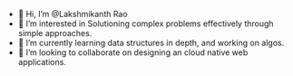- 👋 Hi, I’m @Lakshmikanth Rao
- 👀 I’m interested in Solutioning complex problems effectively through simple approaches.
- 🌱 I’m currently learning data structures in depth, and working on algos.
- 💞️ I’m looking to collaborate on designing an cloud native web applications.

<!---
lkanthrao/lkanthrao is a ✨ special ✨ repository because its `README.md` (this file) appears on your GitHub profile.
You can click the Preview link to take a look at your changes.
--->
